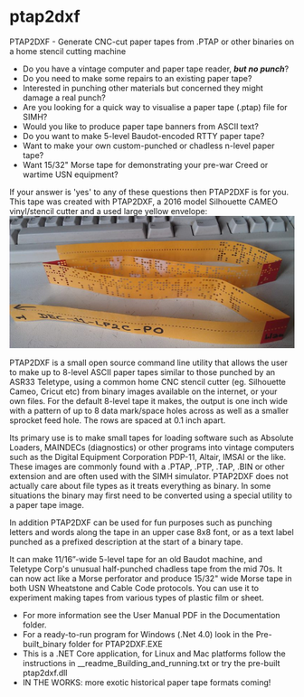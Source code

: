 ﻿# ptap2dxf
PTAP2DXF - Generate CNC-cut paper tapes from .PTAP or other binaries on a home stencil cutting machine 

* Do you have a vintage computer and paper tape reader, <b><i>but no punch</i></b>?
* Do you need to make some repairs to an existing paper tape?
* Interested in punching other materials but concerned they might damage a real punch?
* Are you looking for a quick way to visualise a paper tape (.ptap) file for SIMH?
* Would you like to produce paper tape banners from ASCII text?
* Do you want to make 5-level Baudot-encoded RTTY paper tape?
* Want to make your own custom-punched or chadless n-level paper tape?
* Want 15/32" Morse tape for demonstrating your pre-war Creed or wartime USN equipment?

If your answer is 'yes' to any of these questions then PTAP2DXF is for you.
This tape was created with PTAP2DXF, a 2016 model Silhouette CAMEO vinyl/stencil cutter and a used large yellow envelope:
![alt text](https://github.com/1944GPW/ptap2dxf/blob/master/Photos%20and%20screenshots/19_finished_tape_2_small.jpg?raw=true)

PTAP2DXF is a small open source command line utility that allows the user to make up to 8-level ASCII paper tapes similar to those 
punched by an ASR33 Teletype, using a common home CNC stencil cutter (eg. Silhouette Cameo, Cricut etc) from binary images available on the internet, or your own files. 
For the default 8-level tape it makes, the output is one inch wide with a pattern of up to 8 data mark/space holes across 
as well as a smaller sprocket feed hole. The rows are spaced at 0.1 inch apart.

Its primary use is to make small tapes for loading software such as Absolute Loaders, MAINDECs (diagnostics)  or other programs 
into vintage computers such as the Digital Equipment Corporation PDP-11, Altair, IMSAI or the like. These images are commonly 
found with a .PTAP, .PTP, .TAP, .BIN or other extension and are often used with the SIMH simulator. PTAP2DXF does not actually 
care about file types as it treats everything as binary. In some situations the binary may first need to be converted using a 
special utility to a paper tape image. 

In addition PTAP2DXF can be used for fun purposes such as punching letters and words 
along the tape in an upper case 8x8 font, or as a text label punched as a prefixed description at the start of a binary tape. 

It can make 11/16”-wide 5-level tape for an old Baudot machine, and Teletype Corp's unusual half-punched chadless tape from the mid 70s. 
It can now act like a Morse perforator and produce 15/32" wide Morse tape in both USN Wheatstone and Cable Code protocols.
You can use it to experiment making tapes from various types of plastic film or sheet.

* For more information see the User Manual PDF in the Documentation folder.
* For a ready-to-run program for Windows (.Net 4.0) look in the Pre-built_binary folder for PTAP2DXF.EXE
* This is a .NET Core application, for Linux and Mac platforms follow the instructions in __readme_Building_and_running.txt or try the pre-built ptap2dxf.dll
* IN THE WORKS: more exotic historical paper tape formats coming!